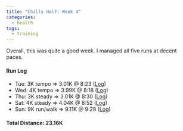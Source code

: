 ```yaml
---
title: "Chilly Half: Week 4"
categories:
  - health
tags:
  - training
---
```


Overall, this was quite a good week. I managed all five runs at decent paces.

#### Run Log

- Tue: 3K tempo &rArr; 3.01K @ 8:23 ([Log](https://runkeeper.com/user/cdevans/activity/1651180757))
- Wed: 4K tempo &rArr; 3.99K @ 8:18 ([Log](https://runkeeper.com/user/cdevans/activity/1651684239))
- Thu: 3K steady &rArr; 3.01K @ 8:30 ([Log](https://runkeeper.com/user/cdevans/activity/1652153703))
- Sat: 4K steady &rArr; 4.04K @ 8:52 ([Log](https://runkeeper.com/user/cdevans/activity/1652979652))
- Sun: 9K run/walk &rArr; 9.11K @ 9:28 ([Log](https://runkeeper.com/user/cdevans/activity/1653654555))

#### Total Distance: 23.16K
